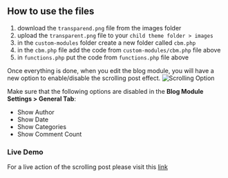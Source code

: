 ## How to use the files

1. download the `transparend.png` file from the images folder
2. upload the `transparent.png` file to your `child theme folder > images`
3. in the `custom-modules` folder create a new folder called `cbm.php`
4. in the `cbm.php` file add the code from `custom-modules/cbm.php` file above
5. in `functions.php` put the code from `functions.php` file above

Once everything is done, when you edit the blog module, you will have a new option to enable/disable the scrolling post effect.
![Scrolling Option](https://www.dropbox.com/s/i0k8yepecfz0knp/Screenshot%202017-09-05%2023.57.30.png?raw=1)

Make sure that the following options are disabled in the **Blog Module Settings > General Tab**:
* Show Author
* Show Date
* Show Categories
* Show Comment Count

### Live Demo
For a live action of the scrolling post please visit this [link](http://divi.wordpress-corner.com/blog-module-child-theme/)
